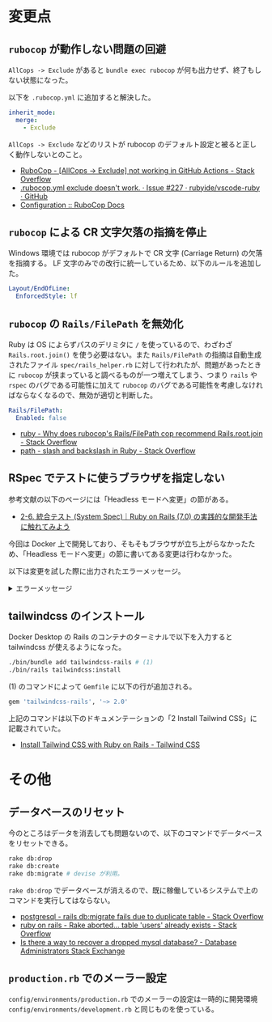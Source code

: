 # 変更点
## `rubocop` が動作しない問題の回避
`AllCops -> Exclude` があると `bundle exec rubocop` が何も出力せず、終了もしない状態になった。

以下を `.rubocop.yml` に追加すると解決した。

```yml
inherit_mode:
  merge:
    - Exclude
```

`AllCops -> Exclude` などのリストが rubocop のデフォルト設定と被ると正しく動作しないとのこと。

- [RuboCop - [AllCops -> Exclude] not working in GitHub Actions - Stack Overflow](https://stackoverflow.com/a/70818366)
- [.rubocop.yml exclude doesn't work. · Issue #227 · rubyide/vscode-ruby · GitHub](https://github.com/rubyide/vscode-ruby/issues/227)
- [Configuration :: RuboCop Docs](https://docs.rubocop.org/rubocop/configuration.html#merging-arrays-using-inherit_mode)

## `rubocop` による CR 文字欠落の指摘を停止
Windows 環境では rubocop がデフォルトで CR 文字 (Carriage Return) の欠落を指摘する。 LF 文字のみでの改行に統一しているため、以下のルールを追加した。

```yml
Layout/EndOfLine:
  EnforcedStyle: lf
```

## `rubocop` の `Rails/FilePath` を無効化
Ruby は OS によらずパスのデリミタに `/` を使っているので、わざわざ `Rails.root.join()` を使う必要はない。また `Rails/FilePath` の指摘は自動生成されたファイル `spec/rails_helper.rb` に対して行われたが、問題があったときに `rubocop` が挟まっていると調べるものが一つ増えてしまう、つまり `rails` や `rspec` のバグである可能性に加えて `rubocop` のバグである可能性を考慮しなければならなくなるので、無効が適切と判断した。

```yml
Rails/FilePath:
  Enabled: false
```

- [ruby - Why does rubocop's Rails/FilePath cop recommend Rails.root.join - Stack Overflow](https://stackoverflow.com/questions/48026807/why-does-rubocops-rails-filepath-cop-recommend-rails-root-join)
- [path - slash and backslash in Ruby - Stack Overflow](https://stackoverflow.com/questions/7173000/slash-and-backslash-in-ruby)

## RSpec でテストに使うブラウザを指定しない
参考文献の以下のページには「Headless モードへ変更」の節がある。

- [2-6. 統合テスト (System Spec)｜Ruby on Rails (7.0) の実践的な開発手法に触れてみよう](https://zenn.dev/tmasuyama1114/books/ab51fea5d5f659/viewer/558883#headless-%E3%83%A2%E3%83%BC%E3%83%89%E3%81%B8%E5%A4%89%E6%9B%B4)

今回は Docker 上で開発しており、そもそもブラウザが立ち上がらなかったため、「Headless モードへ変更」の節に書いてある変更は行わなかった。

以下は変更を試した際に出力されたエラーメッセージ。

<details>
<summary>エラーメッセージ</summary>

```
# bin/rspec spec/system/home_spec.rb
Running via Spring preloader in process 178

Home
  トップページの検証
2023-02-24 07:09:01 WARN Selenium [:logger_info] Details on how to use and modify Selenium logger:
  https://selenium.dev/documentation/webdriver/troubleshooting/logging#ruby

2023-02-24 07:09:01 WARN Selenium [DEPRECATION] [:capabilities] The :capabilities parameter for Selenium::WebDriver::Chrome::Driver is deprecated. Use :options argument with an instance of Selenium::WebDriver::Chrome::Driver instead.
2023-02-24 07:09:01 WARN Selenium [DEPRECATION] [:capabilities] The :capabilities parameter for Selenium::WebDriver::Chrome::Driver is deprecated. Use :options argument with an instance of Selenium::WebDriver::Chrome::Driver instead.
    Home#top という文字列が表示される (FAILED - 1)

Failures:

  1) Home トップページの検証 Home#top という文字列が表示される
     Got 0 failures and 2 other errors:

     1.1) Failure/Error: visit '/'

          Webdrivers::BrowserNotFound:
            Failed to determine Chrome binary location.
          # /usr/local/bundle/gems/webdrivers-5.2.0/lib/webdrivers/chrome_finder.rb:21:in `location'
          # /usr/local/bundle/gems/webdrivers-5.2.0/lib/webdrivers/chrome_finder.rb:10:in `version'
          # /usr/local/bundle/gems/webdrivers-5.2.0/lib/webdrivers/chromedriver.rb:51:in `browser_version'
          # /usr/local/bundle/gems/webdrivers-5.2.0/lib/webdrivers/chromedriver.rb:142:in `browser_build_version'
          # /usr/local/bundle/gems/webdrivers-5.2.0/lib/webdrivers/chromedriver.rb:32:in `latest_version'
          # /usr/local/bundle/gems/webdrivers-5.2.0/lib/webdrivers/common.rb:122:in `download_version'
          # /usr/local/bundle/gems/webdrivers-5.2.0/lib/webdrivers/common.rb:134:in `correct_binary?'
          # /usr/local/bundle/gems/webdrivers-5.2.0/lib/webdrivers/common.rb:91:in `update'
          # /usr/local/bundle/gems/webdrivers-5.2.0/lib/webdrivers/chromedriver.rb:156:in `block in <main>'
          # /usr/local/bundle/gems/selenium-webdriver-4.8.1/lib/selenium/webdriver/common/service.rb:103:in `binary_path'
          # /usr/local/bundle/gems/selenium-webdriver-4.8.1/lib/selenium/webdriver/common/service.rb:74:in `initialize'
          # /usr/local/bundle/gems/selenium-webdriver-4.8.1/lib/selenium/webdriver/common/service.rb:32:in `new'
          # /usr/local/bundle/gems/selenium-webdriver-4.8.1/lib/selenium/webdriver/common/service.rb:32:in `chrome'
          # /usr/local/bundle/gems/selenium-webdriver-4.8.1/lib/selenium/webdriver/chrome/driver.rb:35:in `initialize'
          # /usr/local/bundle/gems/selenium-webdriver-4.8.1/lib/selenium/webdriver/common/driver.rb:47:in `new'
          # /usr/local/bundle/gems/selenium-webdriver-4.8.1/lib/selenium/webdriver/common/driver.rb:47:in `for'
          # /usr/local/bundle/gems/selenium-webdriver-4.8.1/lib/selenium/webdriver.rb:88:in `for'
          # /usr/local/bundle/gems/capybara-3.38.0/lib/capybara/selenium/driver.rb:83:in `browser'
          # /usr/local/bundle/gems/capybara-3.38.0/lib/capybara/selenium/driver.rb:104:in `visit'
          # /usr/local/bundle/gems/capybara-3.38.0/lib/capybara/session.rb:280:in `visit'
          # /usr/local/bundle/gems/capybara-3.38.0/lib/capybara/dsl.rb:52:in `call'
          # /usr/local/bundle/gems/capybara-3.38.0/lib/capybara/dsl.rb:52:in `visit'
          # ./spec/system/home_spec.rb:14:in `block (3 levels) in <main>'
          # /usr/local/bundle/gems/spring-commands-rspec-1.0.4/lib/spring/commands/rspec.rb:18:in `load'
          # /usr/local/bundle/gems/spring-commands-rspec-1.0.4/lib/spring/commands/rspec.rb:18:in `call'
          # -e:1:in `<main>'

     1.2) Failure/Error: raise BrowserNotFound, 'Failed to determine Chrome binary location.'

          Webdrivers::BrowserNotFound:
            Failed to determine Chrome binary location.
          # /usr/local/bundle/gems/webdrivers-5.2.0/lib/webdrivers/chrome_finder.rb:21:in `location'
          # /usr/local/bundle/gems/webdrivers-5.2.0/lib/webdrivers/chrome_finder.rb:10:in `version'
          # /usr/local/bundle/gems/webdrivers-5.2.0/lib/webdrivers/chromedriver.rb:51:in `browser_version'
          # /usr/local/bundle/gems/webdrivers-5.2.0/lib/webdrivers/chromedriver.rb:142:in `browser_build_version'
          # /usr/local/bundle/gems/webdrivers-5.2.0/lib/webdrivers/chromedriver.rb:32:in `latest_version'
          # /usr/local/bundle/gems/webdrivers-5.2.0/lib/webdrivers/common.rb:122:in `download_version'
          # /usr/local/bundle/gems/webdrivers-5.2.0/lib/webdrivers/common.rb:134:in `correct_binary?'
          # /usr/local/bundle/gems/webdrivers-5.2.0/lib/webdrivers/common.rb:91:in `update'
          # /usr/local/bundle/gems/webdrivers-5.2.0/lib/webdrivers/chromedriver.rb:156:in `block in <main>'
          # /usr/local/bundle/gems/selenium-webdriver-4.8.1/lib/selenium/webdriver/common/service.rb:103:in `binary_path'
          # /usr/local/bundle/gems/selenium-webdriver-4.8.1/lib/selenium/webdriver/common/service.rb:74:in `initialize'
          # /usr/local/bundle/gems/selenium-webdriver-4.8.1/lib/selenium/webdriver/common/service.rb:32:in `new'
          # /usr/local/bundle/gems/selenium-webdriver-4.8.1/lib/selenium/webdriver/common/service.rb:32:in `chrome'
          # /usr/local/bundle/gems/selenium-webdriver-4.8.1/lib/selenium/webdriver/chrome/driver.rb:35:in `initialize'
          # /usr/local/bundle/gems/selenium-webdriver-4.8.1/lib/selenium/webdriver/common/driver.rb:47:in `new'
          # /usr/local/bundle/gems/selenium-webdriver-4.8.1/lib/selenium/webdriver/common/driver.rb:47:in `for'
          # /usr/local/bundle/gems/selenium-webdriver-4.8.1/lib/selenium/webdriver.rb:88:in `for'
          # /usr/local/bundle/gems/capybara-3.38.0/lib/capybara/selenium/driver.rb:83:in `browser'
          # /usr/local/bundle/gems/capybara-3.38.0/lib/capybara/selenium/driver.rb:161:in `save_screenshot'
          # /usr/local/bundle/gems/capybara-3.38.0/lib/capybara/session.rb:747:in `block in save_screenshot'
          # /usr/local/bundle/gems/capybara-3.38.0/lib/capybara/session.rb:747:in `save_screenshot'
          # /usr/local/bundle/gems/spring-commands-rspec-1.0.4/lib/spring/commands/rspec.rb:18:in `load'
          # /usr/local/bundle/gems/spring-commands-rspec-1.0.4/lib/spring/commands/rspec.rb:18:in `call'
          # -e:1:in `<main>'

Finished in 0.54242 seconds (files took 2.86 seconds to load)
1 example, 1 failure

Failed examples:

rspec ./spec/system/home_spec.rb:13 # Home トップページの検証 Home#top という文字列が表示される
```

</details>

## tailwindcss のインストール
Docker Desktop の Rails のコンテナのターミナルで以下を入力すると tailwindcss が使えるようになった。

```sh
./bin/bundle add tailwindcss-rails # (1)
./bin/rails tailwindcss:install
```

(1) のコマンドによって `Gemfile` に以下の行が追加される。

```ruby
gem 'tailwindcss-rails', '~> 2.0'
```

上記のコマンドは以下のドキュメンテーションの「2 Install Tailwind CSS」に記載されていた。

- [Install Tailwind CSS with Ruby on Rails - Tailwind CSS](https://tailwindcss.com/docs/guides/ruby-on-rails)

# その他
## データベースのリセット
今のところはデータを消去しても問題ないので、以下のコマンドでデータベースをリセットできる。

```sh
rake db:drop
rake db:create
rake db:migrate # devise が利用。
```

`rake db:drop` でデータベースが消えるので、既に稼働しているシステムで上のコマンドを実行してはならない。

- [postgresql - rails db:migrate fails due to duplicate table - Stack Overflow](https://stackoverflow.com/questions/62119399/rails-dbmigrate-fails-due-to-duplicate-table)
- [ruby on rails - Rake aborted... table 'users' already exists - Stack Overflow](https://stackoverflow.com/questions/7874330/rake-aborted-table-users-already-exists)
- [Is there a way to recover a dropped mysql database? - Database Administrators Stack Exchange](https://dba.stackexchange.com/questions/23251/is-there-a-way-to-recover-a-dropped-mysql-database)

## `production.rb` でのメーラー設定
`config/environments/production.rb` でのメーラーの設定は一時的に開発環境 `config/environments/development.rb` と同じものを使っている。
